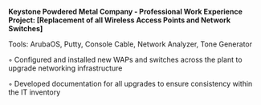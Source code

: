 **Keystone Powdered Metal Company - Professional Work Experience Project: [Replacement of all Wireless Access Points and Network Switches]**

Tools: ArubaOS, Putty, Console Cable, Network Analyzer, Tone Generator 

◦ Configured and installed new WAPs and switches across the plant to upgrade networking infrastructure 

◦ Developed documentation for all upgrades to ensure consistency within the IT inventory 
